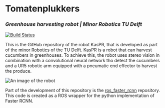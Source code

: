 # Tomatenplukkers
###  *Greenhouse harvesting robot | Minor Robotics TU Delft*
[![Build Status](https://travis-ci.org/ChielBruin/tomatenplukkers.svg?branch=master)](https://travis-ci.org/ChielBruin/tomatenplukkers)

This is the GitHub repository of the robot KasPR, that is developed as part of the [minor Robotics](http://tudelftroboticsinstitute.nl/study/minor-education-programs/minor-robotics-2016-2017) of the TU Delft. KasPR is a robot that can harvest cucumbers in greenhouses. To achieve this, the robot uses stereo vision in combination with a convolutional neural network tho detect the cucumbers and a UR5 robotic arm equipped with a pneumatic end effector to harvest the produce. 

![An image of the robot](https://imgserv4.tcdn.nl/v1/f3w3fEPVsfaIGNGP_wQ47g8viZ8=/742x557/smart/http%3A%2F%2Fcdn-kiosk-api.telegraaf.nl%2F3b29ca5e-e289-11e6-b64c-630ed5071f0f.jpg)

Part of the development of this repository is the [ros_faster_rcnn](https://github.com/ChielBruin/ros_faster_rcnn) repository. This code is created as a ROS wrapper for the python implementation of Faster RCNN.
